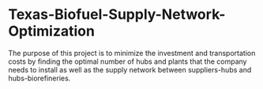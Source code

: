 # Texas-Biofuel-Supply-Network-Optimization
The purpose of this project is to minimize the investment and transportation costs by finding the optimal number of hubs and plants that the company needs to install as well as the supply network between suppliers-hubs and hubs-biorefineries.

